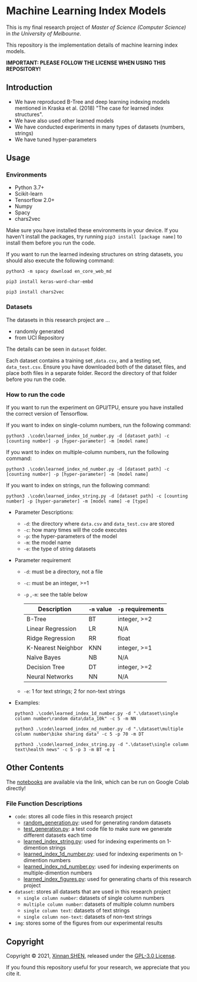 # Machine Learning Index Models
This is my final research project of *Master of Science (Computer Science)* in *the University of Melbourne*.

This repository is the implementation details of machine learning index models.

**IMPORTANT: PLEASE FOLLOW THE LICENSE WHEN USING THIS REPOSITORY!**

## Introduction

- We have reproduced B-Tree and deep learning indexing models mentioned in Kraska et al. (2018) "The case for learned index structures".
- We have also used other learned models
- We have conducted experiments in many types of datasets (numbers, strings)
- We have tuned hyper-parameters


## Usage

### Environments

- Python 3.7+
- Scikit-learn 
- Tensorflow 2.0+
- Numpy
- Spacy
- chars2vec

Make sure you have installed these environments in your device. If you haven't install the packages, try running `pip3 install [package name]` to install them before you run the code.

If you want to run the learned indexing structures on string datasets, you should also execute the following command:

```shell
python3 -m spacy download en_core_web_md

pip3 install keras-word-char-embd

pip3 install chars2vec
```

### Datasets

The datasets in this research project are ...

- randomly generated
- from UCI Repository

The details can be seen in `dataset` folder.

Each dataset contains a training set ,`data.csv`, and a testing set, `data_test.csv`. Ensure you have downloaded both of the dataset files, and place both files in a separate folder. Record the directory of that folder before you run the code. 

### How to run the code

If you want to run the experiment on GPU/TPU, ensure you have installed the correct version of Tensorflow.



If you want to index on single-column numbers, run the following command:

`python3 .\code\learned_index_1d_number.py -d [dataset path] -c [counting number] -p [hyper-parameter] -m [model name]`

If you want to index on multiple-column numbers, run the following command:

`python3 .\code\learned_index_nd_number.py -d [dataset path] -c [counting number] -p [hyper-parameter] -m [model name]`

If you want to index on strings, run the following command:

`python3 .\code\learned_index_string.py -d [dataset path] -c [counting number] -p [hyper-parameter] -m [model name] -e [type]`

- Parameter Descriptions:

  - `-d`: the directory where `data.csv` and `data_test.csv` are stored
  - `-c`: how many times will the code executes
  - `-p`: the hyper-parameters of the model
  - `-m`: the model name
  - `-e`: the type of string datasets

- Parameter requirement

  - `-d`: must be a directory, not a file

  - `-c`: must be an integer, >=1

  - `-p` ,`-m`: see the table below

    | Description        | `-m` value | `-p` requirements |
    | ------------------ | ---------- | ----------------- |
    | B-Tree             | BT         | integer, >=2      |
    | Linear Regression  | LR         | N/A               |
    | Ridge Regression   | RR         | float             |
    | K-Nearest Neighbor | KNN        | integer, >=1      |
    | Naïve Bayes        | NB         | N/A               |
    | Decision Tree      | DT         | integer, >=2      |
    | Neural Networks    | NN         | N/A               |

  - `-e`: 1 for text strings; 2 for non-text strings

- Examples:

  `python3 .\code\learned_index_1d_number.py -d ".\dataset\single column number\random data\data_10k" -c 5 -m NN`

  `python3 .\code\learned_index_nd_number.py -d ".\dataset\multiple column number\bike sharing data" -c 5 -p 70 -m DT`

  `python3 .\code\learned_index_string.py -d ".\dataset\single column text\health news" -c 5 -p 3 -m BT -e 1`

## Other Contents

The [notebooks](https://github.com/sxn2012/learned-index/tree/notebooks/notebooks) are available via the link, which can be run on Google Colab directly!

### File Function Descriptions

- `code`: stores all code files in this research project
	- [random_generation.py](https://github.com/sxn2012/learned-index/blob/master/code/random_generation.py): used for generating random datasets
	- [test_generation.py](https://github.com/sxn2012/learned-index/blob/master/code/test_generation.py): a test code file to make sure we generate different datasets each time
	- [learned_index_string.py](https://github.com/sxn2012/learned-index/blob/master/code/learned_index_string.py): used for indexing experiments on 1-dimention strings 
	- [learned_index_1d_number.py](https://github.com/sxn2012/learned-index/blob/master/code/learned_index_1d_number.py): used for indexing experiments on 1-dimention numbers
	- [learned_index_nd_number.py](https://github.com/sxn2012/learned-index/blob/master/code/learned_index_nd_number.py): used for indexing experiments on multiple-dimention numbers
	- [learned_index_figures.py](https://github.com/sxn2012/learned-index/blob/master/code/learned_index_figures.py): used for generating charts of this research project
- `dataset`: stores all datasets that are used in this research project
	- `single column number`: datasets of single column numbers
	- `multiple column number`: datasets of multiple column numbers
	- `single column text`: datasets of text strings
	- `single column non-text`: datasets of non-text strings
- `img`: stores some of the figures from our experimental results

## Copyright

Copyright © 2021, [Xinnan SHEN](https://github.com/sxn2012), released under the [GPL-3.0 License](https://github.com/sxn2012/learned-index/blob/master/LICENSE).

If you found this repository useful for your research, we appreciate that you cite it.